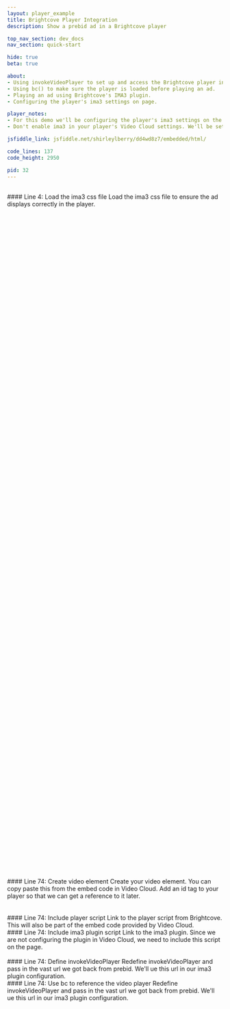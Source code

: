```yaml
---
layout: player_example
title: Brightcove Player Integration
description: Show a prebid ad in a Brightcove player

top_nav_section: dev_docs
nav_section: quick-start

hide: true
beta: true

about:
- Using invokeVideoPlayer to set up and access the Brightcove player instance.
- Using bc() to make sure the player is loaded before playing an ad.
- Playing an ad using Brightcove's IMA3 plugin.
- Configuring the player's ima3 settings on page.

player_notes:
- For this demo we'll be configuring the player's ima3 settings on the page. Make sure you load the ima3 script and css file in addition to your player script.
- Don't enable ima3 in your player's Video Cloud settings. We'll be setting up ima3 on the page.

jsfiddle_link: jsfiddle.net/shirleylberry/dd4wd8z7/embedded/html/

code_lines: 137
code_height: 2950

pid: 32
---
```

<br>
<div markdown="1">
#### Line 4: Load the ima3 css file
Load the ima3 css file to ensure the ad displays correctly in the player.
</div>
<br><br><br>
<br><br><br>
<br><br><br>
<br><br><br>
<br><br><br>
<br><br><br>
<br><br><br>
<br><br><br>
<br><br><br>
<br><br><br>
<br><br><br>
<br><br><br>
<br><br><br>
<br><br><br>
<br><br><br>
<br><br><br>
<br><br><br>
<br><br><br>
<br><br><br>
<br><br><br>
<br><br><br>
<br><br><br>
<br><br><br>
<br><br><br>
<br><br><br>
<br><br><br>
<br><br><br>
<br><br><br>
<br><br><br>
<br><br><br>
<br><br>
<div markdown="1">
#### Line 74: Create video element
Create your video element. You can copy paste this from the embed code in Video Cloud. Add an id tag to your player so that we can get a reference to it later. 
</div>
<br><br>
<div markdown="1">
#### Line 74: Include player script
Link to the player script from Brightcove. This will also be part of the embed code provided by Video Cloud.
</div>
<div markdown="1">
#### Line 74: Include ima3 plugin script
Link to the ima3 plugin. Since we are not configuring the plugin in Video Cloud, we need to include this script on the page. 
</div>
<br>
<div markdown="1">
#### Line 74: Define invokeVideoPlayer
Redefine invokeVideoPlayer and pass in the vast url we got back from prebid. We'll ue this url in our ima3 plugin configuration.
</div>
<div markdown="1">
#### Line 74: Use bc to reference the video player
Redefine invokeVideoPlayer and pass in the vast url we got back from prebid. We'll ue this url in our ima3 plugin configuration.
</div>
<br><br><br>
<br><br><br>
<br><br><br>



